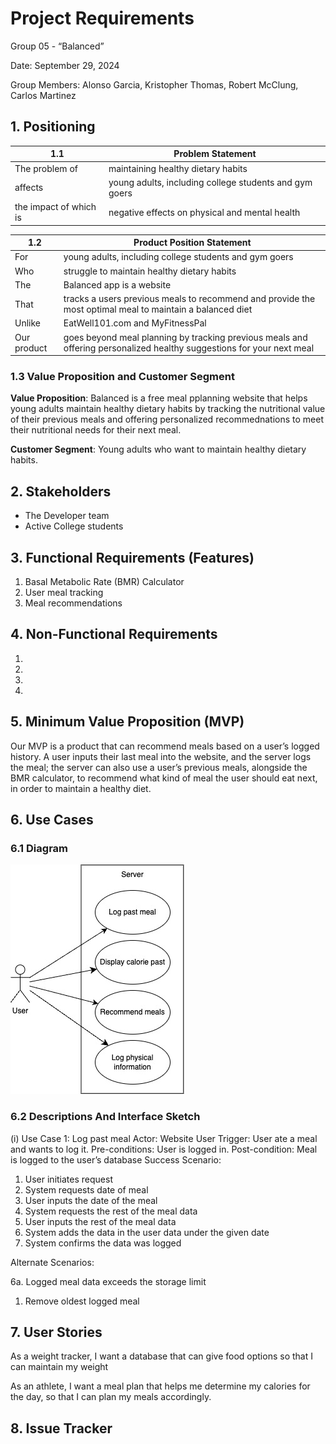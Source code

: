 # Project Requirements
Group 05 - “Balanced”

Date: September 29, 2024

Group Members: Alonso Garcia, Kristopher Thomas, Robert McClung, Carlos Martinez

## 1. Positioning

| 1.1                    | Problem Statement  |
| ---------------------- | - |
| The problem of         | maintaining healthy dietary habits |
| affects                | young adults, including college students and gym goers |
| the impact of which is | negative effects on physical and mental health |

| 1.2         | Product Position Statement |
| ----------- | - |
| For         | young adults, including college students and gym goers |
| Who         | struggle to maintain healthy dietary habits |
| The         | Balanced app is a website |
| That        | tracks a users previous meals to recommend and provide the most optimal meal to maintain a balanced diet |
| Unlike      | EatWell101.com and MyFitnessPal |
| Our product | goes beyond meal planning by tracking previous meals and offering personalized healthy suggestions for your next meal |

### 1.3 Value Proposition and Customer Segment

**Value Proposition**: Balanced is a free meal pplanning website that helps young adults maintain healthy dietary habits by tracking the nutritional value of their previous meals and offering personalized recommednations to meet their nutritional needs for their next meal.

**Customer Segment**: Young adults who want to maintain healthy dietary habits.


## 2. Stakeholders

- The Developer team
- Active College students

## 3. Functional Requirements (Features)

1. Basal Metabolic Rate (BMR) Calculator
2. User meal tracking
3. Meal recommendations

## 4. Non-Functional Requirements

1. 
2. 
3. 
4. 

## 5. Minimum Value Proposition (MVP)

Our MVP is a product that can recommend meals based on a user’s logged history. A user inputs their last meal into the website, and the server logs the meal; the server can also use a user’s previous meals, alongside the BMR calculator, to recommend what kind of meal the user should eat next, in order to maintain a healthy diet.

## 6. Use Cases

### 6.1 Diagram

![alt text](images/useCaseDiagram.jpg)

### 6.2 Descriptions And Interface Sketch

(i)
Use Case 1: Log past meal
Actor: Website User
Trigger: User ate a meal and wants to log it.
Pre-conditions: User is logged in.
Post-condition: Meal is logged to the user’s database
Success Scenario:
1. User initiates request
2. System requests date of meal
3. User inputs the date of the meal
4. System requests the rest of the meal data
5. User inputs the rest of the meal data
6. System adds the data in the user data under the given date
7. System confirms the data was logged

Alternate Scenarios:

6a. Logged meal data exceeds the storage limit
1. Remove oldest logged meal


## 7. User Stories

As a weight tracker, I want a database that can give food options so that I can maintain my weight

As an athlete, I want a meal plan that helps me determine my calories for the day, so that I can plan my meals accordingly.


## 8. Issue Tracker

